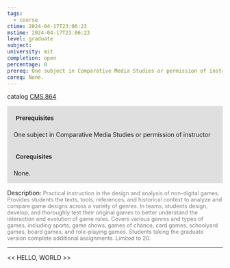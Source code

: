```yaml
---
tags:
  - course
ctime: 2024-04-17T23:06:23
mstime: 2024-04-17T23:06:23
level: graduate
subject: 
university: mit
completion: open
percentage: 0
prereq: One subject in Comparative Media Studies or permission of instructor
coreq: None.
---
```


catalog [CMS.864](http://student.mit.edu/catalog/mCMSa.html#CMS.864)

<span style="display: block; padding: 15px; background-color: rgb(100, 100, 100, 0.2);"><font id="m_prereq123_0" style="display: block; font-family: Arial, sans-serif; font-weight: bold; padding: 5px">Prerequisites</font><br><span id="prereq123_0">One subject in Comparative Media Studies or permission of instructor</span></span>
<span style="display: block; padding: 15px; background-color: rgb(100, 100, 100, 0.2);"><font id="m_coreq123_0" style="display: block; font-family: Arial, sans-serif; font-weight: bold; padding: 5px">Corequisites</font><br><span id="coreq123_0">None.</span></span>

<font style="">Description:</font>
<font style="color: grey; font-size: 0.8rem;">Practical instruction in the design and analysis of non-digital games. Provides students the texts, tools, references, and historical context to analyze and compare game designs across a variety of genres. In teams, students design, develop, and thoroughly test their original games to better understand the interaction and evolution of game rules. Covers various genres and types of games, including sports, game shows, games of chance, card games, schoolyard games, board games, and role-playing games. Students taking the graduate version complete additional assignments. Limited to 20.</font>



---

<< HELLO, WORLD >>
